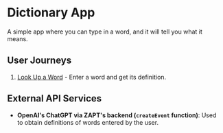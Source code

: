 # Dictionary App

A simple app where you can type in a word, and it will tell you what it means.

## User Journeys

1. [Look Up a Word](docs/journeys/look-up-a-word.md) - Enter a word and get its definition.

## External API Services

- **OpenAI's ChatGPT via ZAPT's backend (`createEvent` function)**: Used to obtain definitions of words entered by the user.